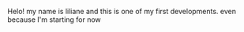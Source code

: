 Helo! my name is liliane and this is one of my first developments. even because I'm starting for now
